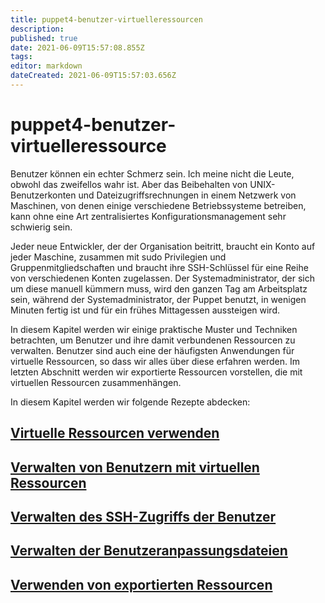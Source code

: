 ```yaml
---
title: puppet4-benutzer-virtuelleressourcen
description: 
published: true
date: 2021-06-09T15:57:08.855Z
tags: 
editor: markdown
dateCreated: 2021-06-09T15:57:03.656Z
---
```


# puppet4-benutzer-virtuelleressource

Benutzer können ein echter Schmerz sein. Ich meine nicht die Leute, obwohl das zweifellos wahr ist. Aber das Beibehalten von UNIX-Benutzerkonten und Dateizugriffsrechnungen in einem Netzwerk von Maschinen, von denen einige verschiedene Betriebssysteme betreiben, kann ohne eine Art zentralisiertes Konfigurationsmanagement sehr schwierig sein.

Jeder neue Entwickler, der der Organisation beitritt, braucht ein Konto auf jeder Maschine, zusammen mit sudo Privilegien und Gruppenmitgliedschaften und braucht ihre SSH-Schlüssel für eine Reihe von verschiedenen Konten zugelassen. Der Systemadministrator, der sich um diese manuell kümmern muss, wird den ganzen Tag am Arbeitsplatz sein, während der Systemadministrator, der Puppet benutzt, in wenigen Minuten fertig ist und für ein frühes Mittagessen aussteigen wird.

In diesem Kapitel werden wir einige praktische Muster und Techniken betrachten, um Benutzer und ihre damit verbundenen Ressourcen zu verwalten. Benutzer sind auch eine der häufigsten Anwendungen für virtuelle Ressourcen, so dass wir alles über diese erfahren werden. Im letzten Abschnitt werden wir exportierte Ressourcen vorstellen, die mit virtuellen Ressourcen zusammenhängen.

In diesem Kapitel werden wir folgende Rezepte abdecken:

## [Virtuelle Ressourcen verwenden](../puppet-fort-user-virtuelle-ressourcen-benutzen)

## [Verwalten von Benutzern mit virtuellen Ressourcen](../puppet-fort-user-virtuelle-ressourcen-verwalten)

## [Verwalten des SSH-Zugriffs der Benutzer](../puppet-fort-user-virtuelle-ressourcen-ssh)

## [Verwalten der Benutzeranpassungsdateien](../puppet-fort-user-virtuelle-ressourcen-benutzer-anpassen)

## [Verwenden von exportierten Ressourcen](../puppet-fort-user-virtuelle-ressourcen-export)
